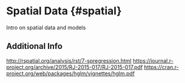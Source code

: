 
# Spatial Data {#spatial}

Intro on spatial data and models

## Additional Info
http://rspatial.org/analysis/rst/7-spregression.html
https://journal.r-project.org/archive/2015/RJ-2015-017/RJ-2015-017.pdf
https://cran.r-project.org/web/packages/hglm/vignettes/hglm.pdf




